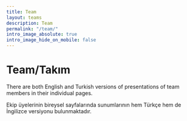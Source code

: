```yaml
---
title: Team
layout: teams
description: Team
permalink: "/team/"
intro_image_absolute: true
intro_image_hide_on_mobile: false
---
```


# Team/Takım

There are both English and Turkish versions of presentations of team members in their individual pages.

Ekip üyelerinin bireysel sayfalarında sunumlarının hem Türkçe hem de İngilizce versiyonu bulunmaktadır.
